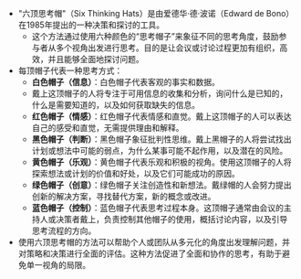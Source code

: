 - "六顶思考帽"（Six Thinking Hats）是由爱德华·德·波诺（Edward de Bono）在1985年提出的一种决策和探讨的工具。
	- 这个方法通过使用六种颜色的“思考帽子”来象征不同的思考角度，鼓励参与者从多个视角出发进行思考。目的是让会议或讨论过程更加有组织，高效，并且能够全面地探讨问题。
- 每顶帽子代表一种思考方式：
	- **白色帽子（信息）**：白色帽子代表客观的事实和数据。
	- 戴上这顶帽子的人将专注于可用信息的收集和分析，询问什么是已知的，什么是需要知道的，以及如何获取缺失的信息。
	- **红色帽子（情感）**：红色帽子代表情感和直觉。戴上这顶帽子的人可以表达自己的感受和直觉，无需提供理由和解释。
	- **黑色帽子（判断）**：黑色帽子象征批判性思维。戴上黑帽子的人将尝试找出计划或想法中可能的弱点，为什么某事可能不起作用，以及潜在的风险。
	- **黄色帽子（乐观）**：黄色帽子代表乐观和积极的视角。使用这顶帽子的人将探索想法或计划的价值和好处，以及它们可能成功的原因。
	- **绿色帽子（创意）**：绿色帽子关注创造性和新想法。戴绿帽的人会努力提出创新的解决方案，寻找替代方案，新的概念或改进。
	- **蓝色帽子（控制）**：蓝色帽子代表思考过程本身。这顶帽子通常由会议的主持人或决策者戴上，负责控制其他帽子的使用，概括讨论内容，以及引导思考流程的方向。
- 使用六顶思考帽的方法可以帮助个人或团队从多元化的角度出发理解问题，并对策略和决策进行全面的评估。这种方法促进了全面和协作的思考，有助于避免单一视角的局限。